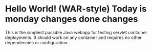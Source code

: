Hello World! (WAR-style)
Today is monday
changes done
changes
===============

This is the simplest possible Java webapp for testing servlet container deployments.  It should work on any container and requires no other dependencies or configuration.
